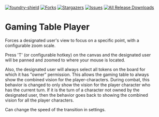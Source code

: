 [![foundry-shield]][foundry-url]
[![Forks][forks-shield]][forks-url]
[![Stargazers][stars-shield]][stars-url]
[![Issues][issues-shield]][issues-url]
[![All Release Downloads](https://img.shields.io/github/downloads/skepickle/foundryvtt-gaming-table-player/total.svg)]()

# Gaming Table Player
Forces a designated user's view to focus on a specific point, with a configurable zoom scale.

Press 'T' (or configurable hotkey) on the canvas and the designated user will be panned and zoomed to where your mouse is located.

Also, the designated user will always select all tokens on the board for which it has "owner" permission. This allows the gaming table to always show the combined vision for the player-characters. During combat, this behavior is changed to only show the vision for the player character who has the current turn. If it is the turn of a character not owned by the designated user, then the behavior goes back to showing the combined vision for all the player characters.

Can change the speed of the transition in settings.

[foundry-shield]: https://img.shields.io/badge/Foundry-v0.6.6-informational
[foundry-url]: https://foundryvtt.com/
[forks-shield]: https://img.shields.io/github/forks/skepickle/foundryvtt-gaming-table-player.svg?style=flat-square
[forks-url]: https://github.com/skepickle/foundryvtt-gaming-table-player/network/members
[stars-shield]: https://img.shields.io/github/stars/skepickle/foundryvtt-gaming-table-player.svg?style=flat-square
[stars-url]: https://github.com/skepickle/foundryvtt-gaming-table-player/stargazers
[issues-shield]: https://img.shields.io/github/issues/skepickle/foundryvtt-gaming-table-player.svg?style=flat-square
[issues-url]: https://github.com/skepickle/foundryvtt-gaming-table-player/issues
